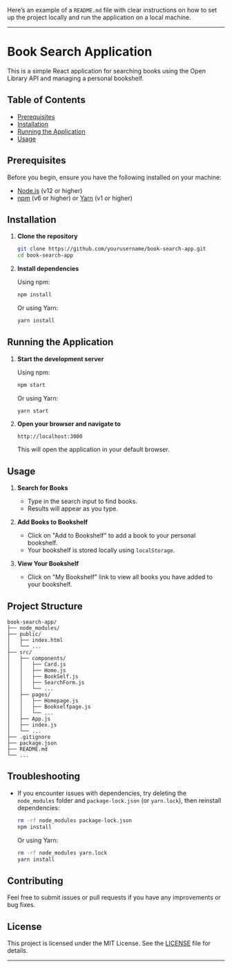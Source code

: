 Here’s an example of a `README.md` file with clear instructions on how to set up the project locally and run the application on a local machine.

---

# Book Search Application

This is a simple React application for searching books using the Open Library API and managing a personal bookshelf.

## Table of Contents

- [Prerequisites](#prerequisites)
- [Installation](#installation)
- [Running the Application](#running-the-application)
- [Usage](#usage)

## Prerequisites

Before you begin, ensure you have the following installed on your machine:

- [Node.js](https://nodejs.org/) (v12 or higher)
- [npm](https://www.npmjs.com/) (v6 or higher) or [Yarn](https://yarnpkg.com/) (v1 or higher)

## Installation

1. **Clone the repository**

    ```bash
    git clone https://github.com/yourusername/book-search-app.git
    cd book-search-app
    ```

2. **Install dependencies**

    Using npm:

    ```bash
    npm install
    ```

    Or using Yarn:

    ```bash
    yarn install
    ```

## Running the Application

1. **Start the development server**

    Using npm:

    ```bash
    npm start
    ```

    Or using Yarn:

    ```bash
    yarn start
    ```

2. **Open your browser and navigate to**

    ```
    http://localhost:3000
    ```

    This will open the application in your default browser.

## Usage

1. **Search for Books**

    - Type in the search input to find books.
    - Results will appear as you type.

2. **Add Books to Bookshelf**

    - Click on "Add to Bookshelf" to add a book to your personal bookshelf.
    - Your bookshelf is stored locally using `localStorage`.

3. **View Your Bookshelf**

    - Click on "My Bookshelf" link to view all books you have added to your bookshelf.

## Project Structure

```
book-search-app/
├── node_modules/
├── public/
│   ├── index.html
│   └── ...
├── src/
│   ├── components/
│   │   ├── Card.js
│   │   ├── Home.js
│   │   ├── BookSelf.js
│   │   ├── SearchForm.js
│   │   └── ...
│   ├── pages/
│   │   ├── Homepage.js
│   │   ├── Bookselfpage.js
│   │   └── ...
│   ├── App.js
│   ├── index.js
│   └── ...
├── .gitignore
├── package.json
├── README.md
└── ...
```

## Troubleshooting

- If you encounter issues with dependencies, try deleting the `node_modules` folder and `package-lock.json` (or `yarn.lock`), then reinstall dependencies:

    ```bash
    rm -rf node_modules package-lock.json
    npm install
    ```

    Or using Yarn:

    ```bash
    rm -rf node_modules yarn.lock
    yarn install
    ```

## Contributing

Feel free to submit issues or pull requests if you have any improvements or bug fixes.

## License

This project is licensed under the MIT License. See the [LICENSE](LICENSE) file for details.

---

